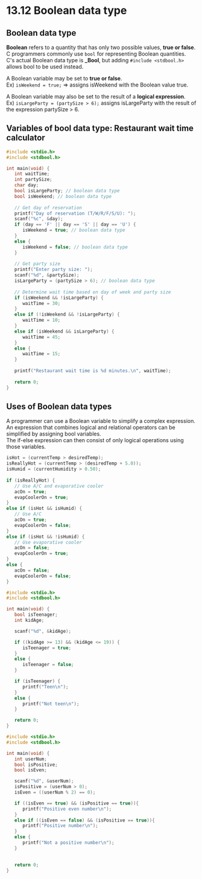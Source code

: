 # 13.12 Boolean data type

## Boolean data type
**Boolean** refers to a quantity that has only two possible values, **true or false**.    
C programmers commonly use ``bool`` for representing Boolean quantities.   
C's actual Boolean data type is **_Bool**, but adding ``#include <stdbool.h>`` allows bool to be used instead.   

A Boolean variable may be set to **true or false**.   
Ex) ``isWeekend = true;`` => assigns isWeekend with the Boolean value true.    

A Boolean variable may also be set to the result of a **logical expression**.   
Ex) ``isLargeParty = (partySize > 6);`` assigns isLargeParty with the result of the expression partySize > 6.   

## Variables of bool data type: Restaurant wait time calculator
```c
#include <stdio.h>
#include <stdbool.h>

int main(void) {
   int waitTime;
   int partySize;
   char day;
   bool isLargeParty; // boolean data type
   bool isWeekend; // boolean data type
   
   // Get day of reservation
   printf("Day of reservation (T/W/R/F/S/U): ");
   scanf("%c", &day);
   if (day == 'F' || day == 'S' || day == 'U') {
      isWeekend = true; // boolean data type
   }
   else {
      isWeekend = false; // boolean data type
   }
   
   // Get party size
   printf("Enter party size: ");
   scanf("%d", &partySize);
   isLargeParty = (partySize > 6); // boolean data type
   
   // Determine wait time based on day of week and party size
   if (isWeekend && !isLargeParty) {
      waitTime = 30;
   }
   else if (!isWeekend && !isLargeParty) {
      waitTime = 10;
   }
   else if (isWeekend && isLargeParty) {
      waitTime = 45;
   }
   else {
      waitTime = 15;
   }
   
   printf("Restaurant wait time is %d minutes.\n", waitTime);
   
   return 0;
}
```

## Uses of Boolean data types
A programmer can use a Boolean variable to simplify a complex expression.   
An expression that combines logical and relational operators can be simplified by assigning bool variables.   
The if-else expression can then consist of only logical operations using those variables.   
```c
isHot = (currentTemp > desiredTemp);
isReallyHot = (currentTemp > (desiredTemp + 5.0));
isHumid = (currentHumidity > 0.50);
   
if (isReallyHot) {
   // Use A/C and evaporative cooler
   acOn = true;
   evapCoolerOn = true;
}
else if (isHot && isHumid) {
   // Use A/C
   acOn = true;
   evapCoolerOn = false;
}
else if (isHot && !isHumid) {
   // Use evaporative cooler
   acOn = false;
   evapCoolerOn = true;
}
else {
   acOn = false;
   evapCoolerOn = false;
}
```

```c
#include <stdio.h>
#include <stdbool.h>

int main(void) {
   bool isTeenager;
   int kidAge;

   scanf("%d", &kidAge);

   if ((kidAge >= 13) && (kidAge <= 19)) {
      isTeenager = true;
   }
   else {
      isTeenager = false;
   }

   if (isTeenager) {
      printf("Teen\n");
   }
   else {
      printf("Not teen\n");
   }

   return 0;
}
```

```c
#include <stdio.h>
#include <stdbool.h>

int main(void) {
   int userNum;
   bool isPositive;
   bool isEven;

   scanf("%d", &userNum);
   isPositive = (userNum > 0);
   isEven = ((userNum % 2) == 0);

   if ((isEven == true) && (isPositive == true)){
      printf("Positive even number\n");   
   }
   else if ((isEven == false) && (isPositive == true)){
      printf("Positive number\n");   
   }
   else {
      printf("Not a positive number\n");
   }
   

   return 0;
}
```
